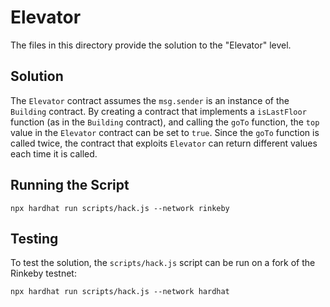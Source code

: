 # Elevator

The files in this directory provide the solution to the "Elevator" level.

## Solution
The `Elevator` contract assumes the `msg.sender` is an instance of the `Building` contract. By creating a contract that implements a `isLastFloor` function (as in the `Building` contract), and calling the `goTo` function, the `top` value in the `Elevator` contract can be set to `true`. Since the `goTo` function is called twice, the contract that exploits `Elevator` can return different values each time it is called. 

## Running the Script
```{bash}
npx hardhat run scripts/hack.js --network rinkeby
```

## Testing
To test the solution, the `scripts/hack.js` script can be run on a fork of the Rinkeby testnet:
```{bash}
npx hardhat run scripts/hack.js --network hardhat
```
